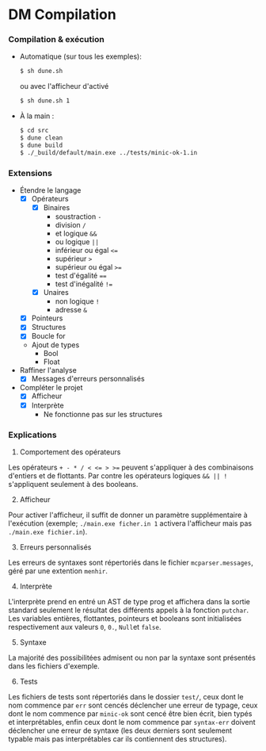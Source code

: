 # DM Compilation

### Compilation & exécution
  + Automatique (sur tous les exemples):
    ```sh
    $ sh dune.sh
    ```
    ou avec l'afficheur d'activé
    ```sh
    $ sh dune.sh 1
    ```
  + À la main :
    ```sh
    $ cd src
    $ dune clean
    $ dune build
    $ ./_build/default/main.exe ../tests/minic-ok-1.in
    ```

### Extensions
  + Étendre le langage
    + [x] Opérateurs 
      + [x] Binaires 
        + soustraction `-`
        + division `/`
        + et logique `&&`
        + ou logique `||`
        + inférieur ou égal `<=`
        + supérieur `>`
        + supérieur ou égal `>=`
        + test d'égalité `==`
        + test d'inégalité `!=`
      + [x] Unaires 
        + non logique `!`
        + adresse `&`
    + [x] Pointeurs
    + [x] Structures
    + [x] Boucle for
    + Ajout de types
      + Bool 
      + Float
  + Raffiner l'analyse
    + [x] Messages d'erreurs personnalisés
  + Compléter le projet
    + [x] Afficheur
    + [x] Interprète
      + Ne fonctionne pas sur les structures 

### Explications

1. Comportement des opérateurs 

Les opérateurs `+ - * / < <= > >=` peuvent s'appliquer à 
des combinaisons d'entiers et de flottants. Par contre les opérateurs logiques 
`&& || !` s'appliquent seulement à des booleans.

2. Afficheur 

Pour activer l'afficheur, il suffit de donner un paramètre 
supplémentaire à l'exécution (exemple; `./main.exe ficher.in 1` activera l'afficheur
mais pas `./main.exe fichier.in`).

3. Erreurs personnalisés

Les erreurs de syntaxes sont répertoriés dans le fichier `mcparser.messages`, 
géré par une extention `menhir`.

4. Interprète 

L'interprète prend en entré un AST de type prog et affichera dans la sortie standard 
seulement le résultat des différents appels à la fonction `putchar`.
Les variables entières, flottantes, pointeurs et booleans sont initialisées respectivement
aux valeurs `0`, `0.`, `Null`et `false`.

5. Syntaxe 

La majorité des possibilitées admisent ou non par la syntaxe sont présentés dans les 
fichiers d'exemple.

6. Tests

Les fichiers de tests sont répertoriés dans le dossier `test/`, ceux dont le nom
commence par `err` sont cencés déclencher une erreur de typage, ceux dont le nom
commence par `minic-ok` sont cencé être bien écrit, bien typés et interprétables, 
enfin ceux dont le nom commence par `syntax-err` doivent déclencher une erreur de 
syntaxe (les deux derniers sont seulement typable mais pas interprétables car ils
contiennent des structures).
